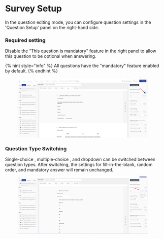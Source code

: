 # Survey Setup

In the question editing mode, you can configure question settings in the 'Question Setup' panel on the right-hand side.

### Required setting

Disable the "This question is mandatory" feature in the right panel to allow this question to be optional when answering.

{% hint style="info" %}
All questions have the "mandatory" feature enabled by default.
{% endhint %}

<figure><img src="../../../.gitbook/assets/image (878).png" alt=""><figcaption></figcaption></figure>

### Question Type Switching

Single-choice , multiple-choice , and dropdown  can be switched between question types. After switching, the settings for fill-in-the-blank, random order, and mandatory answer will remain unchanged.

<figure><img src="../../../.gitbook/assets/image (879).png" alt=""><figcaption></figcaption></figure>
